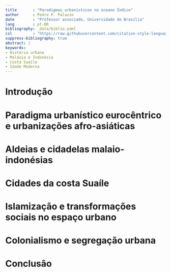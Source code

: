 ```yaml
---
title       : "Paradigmas urbanísticos no oceano Índico"
author      : Pedro P. Palazzo
date        : "Professor associado, Universidade de Brasília"
lang        : pt-BR
bibliography: _data/biblio.yaml
csl         : "https://raw.githubusercontent.com/citation-style-language/styles/master/chicago-fullnote-bibliography-with-ibid.csl"
suppress-bibliography: true
abstract: |
keywords:
- História urbana
- Malásia e Indonésia
- Costa Suaíle
- Idade Moderna
---
```


# Introdução #

# Paradigma urbanístico eurocêntrico e urbanizações afro-asiáticas #

# Aldeias e cidadelas malaio-indonésias #

# Cidades da costa Suaíle #

# Islamização e transformações sociais no espaço urbano #

# Colonialismo e segregação urbana #

# Conclusão #

